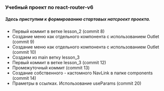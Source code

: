 ### Учебный проект по react-router-v6
##### Здесь приступим к формированию стартовых натсроект проекта. 
* Первый коммит в ветке lesson_2 (commit 8)
* Создание меню как отдельного компонента с использованием Outlet  (commit 9)
* Создание меню как отдельного компонента с использованием Outlet  (commit 10)
* Создаем из main ветку lesson_3
* Первый коммит в ветке lesson_3 (commit 12)
* Промежуточный коммит (commit 13)
* Создание собственного - кастомного NavLink в папке components (commit 14)
* Праметры в ссылках. Использование useParams (commit 20)